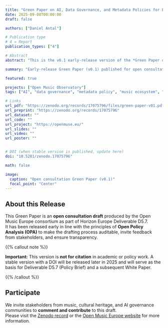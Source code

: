 ```yaml
---
title: "Green Paper on AI, Data Governance, and Metadata Policies for Europe’s Music Ecosystem (v0.1 Early Release)"
date: 2025-09-08T00:00:00  
draft: false

authors: ["Daniel Antal"]

# Publication type
# 4 = Report
publication_types: ["4"]

# Abstract
abstract: "This is the v0.1 early-release version of the *Green Paper on AI, Data Governance, and Metadata Policies for Europe’s Music Ecosystem*. Published ahead of schedule under Horizon Europe’s transparency requirements and the principles of Open Policy Analysis (OPA), this version enables stakeholder feedback and meaningful consultation. Please note: this draft should not be cited in academic or policy work. A stable, citable version with DOI will be released following further development and consultation."

summary: "Early-release Green Paper (v0.1) published for open consultation under Horizon Europe and OPA principles."

featured: true

projects: ["Open Music Observatory"]
tags: ["AI", "data governance", "metadata policy", "music ecosystem", "Europe", "OPA"]

# Links
url_pdf: "https://zenodo.org/records/17075796/files/green-paper-v01.pdf?download=1"   
url_preprint: "https://zenodo.org/records/17075796"                        # main Zenodo record
url_dataset: ""
url_code: ""
url_project: "https://openmuse.eu/"
url_slides: ""
url_video: ""
url_poster: ""


# DOI (when stable version is published, update here)
doi: "10.5281/zenodo.17075796"

math: false

image:
  caption: "Open consultation Green Paper (v0.1)"
  focal_point: "Center"
---
```


## About this Release

This Green Paper is an **open consultation draft** produced by the Open Music Europe consortium as part of Horizon Europe Deliverable D5.7.  
It has been released early in line with the principles of **Open Policy Analysis (OPA)** to make the drafting process auditable, invite feedback from stakeholders, and ensure transparency.  


{{% callout note %}}

**Important:** This version is **not for citation** in academic or policy work. A stable version with a DOI will be released later in 2025 and will serve as the basis for Deliverable D5.7 (Policy Brief) and a subsequent White Paper.  

{{% /callout %}}

## Participate

We invite stakeholders from music, cultural heritage, and AI governance communities to **comment and contribute** to this draft.  
Please visit the [Zenodo record](https://zenodo.org/record/xxxxxxx) or the [Open Music Europe website](https://openmuse.eu/) for more information.  

